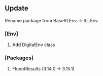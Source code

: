 ## Update
Rename package from BaseRLEnv -> RL.Env
### [Env]
1. Add DigitalEnv class
### [Packages]
1. FluentResults (3.14.0 -> 3.15.1)
